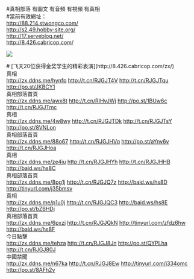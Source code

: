 #真相部落 有圖文 有音頻 有視頻 有真相<br>
#當前有效網址：<br>
http://88.214.stwongco.com/<br>
http://s2.49.hobby-site.org/<br>
http://17.serveblog.net/<br>
http://8.426.cabricop.com/<br>

<a href="8.426.cabricop.com/zx/" target="_blank"><img src="http://8.426.cabricop.com/pic/2016/11/p7829911a215010452.jpg">

                                   
</a>
# [飞天20位获得金奖学生的精彩表演](http://8.426.cabricop.com/zx/)

<div class="linkbox"><div class="title">真相<div id="url"><a href="http://zx.ddns.me/hynfp" target=_blank>http://zx.ddns.me/hynfp</a>     <a href="http://t.cn/RJGJT4V" target=_blank>http://t.cn/RJGJT4V</a>     <a href="http://t.cn/RJGJTqu" target=_blank>http://t.cn/RJGJTqu</a>     <a href="http://po.st/JKBCY1" target=_blank>http://po.st/JKBCY1</a></div></div><div class="title">真相部落首頁<div id="url"><a href="http://zx.ddns.me/awx8t" target=_blank>http://zx.ddns.me/awx8t</a>     <a href="http://t.cn/RIHvJWj" target=_blank>http://t.cn/RIHvJWj</a>     <a href="http://po.st/1BUw6c" target=_blank>http://po.st/1BUw6c</a>     <a href="http://t.cn/RJGJTmc" target=_blank>http://t.cn/RJGJTmc</a></div></div><div class="title">真相<div id="url"><a href="http://zx.ddns.me/4w8wy" target=_blank>http://zx.ddns.me/4w8wy</a>     <a href="http://t.cn/RJGJTDk" target=_blank>http://t.cn/RJGJTDk</a>     <a href="http://t.cn/RJGJTsY" target=_blank>http://t.cn/RJGJTsY</a>     <a href="http://po.st/8VNLon" target=_blank>http://po.st/8VNLon</a></div></div><div class="title">真相部落首頁<div id="url"><a href="http://zx.ddns.me/88o67" target=_blank>http://zx.ddns.me/88o67</a>     <a href="http://t.cn/RJGJHVq" target=_blank>http://t.cn/RJGJHVq</a>     <a href="http://po.st/aYnv6v" target=_blank>http://po.st/aYnv6v</a>     <a href="http://t.cn/RJGJHoa" target=_blank>http://t.cn/RJGJHoa</a></div></div><div class="title">真相<div id="url"><a href="http://zx.ddns.me/ze4iu" target=_blank>http://zx.ddns.me/ze4iu</a>     <a href="http://t.cn/RJGJHYh" target=_blank>http://t.cn/RJGJHYh</a>     <a href="http://t.cn/RJGJHHB" target=_blank>http://t.cn/RJGJHHB</a>     <a href="http://baid.ws/hs8C" target=_blank>http://baid.ws/hs8C</a></div></div><div class="title">真相部落首頁<div id="url"><a href="http://zx.ddns.me/8pg1j" target=_blank>http://zx.ddns.me/8pg1j</a>     <a href="http://t.cn/RJGJQ7z" target=_blank>http://t.cn/RJGJQ7z</a>     <a href="http://baid.ws/hs8D" target=_blank>http://baid.ws/hs8D</a>     <a href="http://tinyurl.com/j35bmsv" target=_blank>http://tinyurl.com/j35bmsv</a></div></div><div class="title">真相<div id="url"><a href="http://zx.ddns.me/p1u0j" target=_blank>http://zx.ddns.me/p1u0j</a>     <a href="http://t.cn/RJGJQC3" target=_blank>http://t.cn/RJGJQC3</a>     <a href="http://baid.ws/hs8E" target=_blank>http://baid.ws/hs8E</a>     <a href="http://po.st/bZBHDj" target=_blank>http://po.st/bZBHDj</a></div></div><div class="title">真相部落首頁<div id="url"><a href="http://zx.ddns.me/6pxzj" target=_blank>http://zx.ddns.me/6pxzj</a>     <a href="http://t.cn/RJGJQkN" target=_blank>http://t.cn/RJGJQkN</a>     <a href="http://tinyurl.com/zfdz6hw" target=_blank>http://tinyurl.com/zfdz6hw</a>     <a href="http://baid.ws/hs8F" target=_blank>http://baid.ws/hs8F</a></div></div><div class="title">今日點擊<div id="url"><a href="http://zx.ddns.me/tehza" target=_blank>http://zx.ddns.me/tehza</a>     <a href="http://t.cn/RJGJ8Jn" target=_blank>http://t.cn/RJGJ8Jn</a>     <a href="http://po.st/QYPLha" target=_blank>http://po.st/QYPLha</a>     <a href="http://t.cn/RJGJ80J" target=_blank>http://t.cn/RJGJ80J</a></div></div><div class="title">中國禁聞<div id="url"><a href="http://zx.ddns.me/n67ka" target=_blank>http://zx.ddns.me/n67ka</a>     <a href="http://t.cn/RJGJ8Ew" target=_blank>http://t.cn/RJGJ8Ew</a>     <a href="http://tinyurl.com/j334omc" target=_blank>http://tinyurl.com/j334omc</a>     <a href="http://po.st/8AFh2v" target=_blank>http://po.st/8AFh2v</a></div></div></div>
